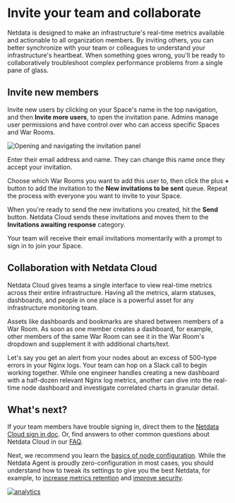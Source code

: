 <!--
title: "Invite your team and collaborate"
description: "Invite your SRE, DevOPs, or ITOps teams to Netdata Cloud to give everyone insights into your infrastructure from a single pane of glass."
custom_edit_url: https://github.com/netdata/netdata/edit/master/docs/configure/invite-collaborate.md
-->

# Invite your team and collaborate

Netdata is designed to make an infrastructure's real-time metrics available and actionable to all organization members.
By inviting others, you can better synchronize with your team or colleagues to understand your infrastructure's
heartbeat. When something goes wrong, you'll be ready to collaboratively troubleshoot complex performance problems from
a single pane of glass.

## Invite new members

Invite new users by clicking on your Space's name in the top navigation, and then **Invite more users**, to open the
invitation pane. Admins manage user permissions and have control over who can access specific Spaces and War Rooms.

![Opening and navigating the invitation
panel](https://user-images.githubusercontent.com/1153921/92025596-a618e680-ed14-11ea-9c1f-a61fdcb8aa4e.png)

Enter their email address and name. They can change this name once they accept your invitation.

Choose which War Rooms you want to add this user to, then click the plus **+** button to add the invitation to the
**New invitations to be sent** queue. Repeat the process with everyone you want to invite to your Space.

When you're ready to send the new invitations you created, hit the **Send** button. Netdata Cloud sends these
invitations and moves them to the **Invitations awaiting response** category.

Your team will receive their email invitations momentarily with a prompt to sign in to join your Space.

## Collaboration with Netdata Cloud

Netdata Cloud gives teams a single interface to view real-time metrics across their entire infrastructure. Having all
the metrics, alarm statuses, dashboards, and people in one place is a powerful asset for any infrastructure monitoring
team.

Assets like dashboards and bookmarks are shared between members of a War Room. As soon as one member creates a
dashboard, for example, other members of the same War Room can see it in the War Room's dropdown and supplement it with
additional charts/text.

Let's say you get an alert from your nodes about an excess of 500-type errors in your Nginx logs. Your team can hop on a
Slack call to begin working together. While one engineer handles creating a new dashboard with a half-dozen relevant
Nginx log metrics, another can dive into the real-time node dashboard and investigate correlated charts in granular
detail.

## What's next?

If your team members have trouble signing in, direct them to the [Netdata Cloud sign in
doc](https://learn.netdata.cloud/docs/cloud/manage/sign-in). Or, find answers to other common questions about Netdata
Cloud in our [FAQ](https://learn.netdata.cloud/docs/cloud/faq-glossary).

Next, we recommend you learn the [basics of node configuration](/docs/configure/nodes.md). While the Netdata Agent is
proudly zero-configuration in most cases, you should understand how to tweak its settings to give you the best Netdata,
for example, to [increase metrics retention](/docs/store/change-metrics-storage.md) and [improve
security](/docs/configure/secure-nodes.md).

[![analytics](https://www.google-analytics.com/collect?v=1&aip=1&t=pageview&_s=1&ds=github&dr=https%3A%2F%2Fgithub.com%2Fnetdata%2Fnetdata&dl=https%3A%2F%2Fmy-netdata.io%2Fgithub%2Fdocs%2Fconfigure%2Finvite-collaborate&_u=MAC~&cid=5792dfd7-8dc4-476b-af31-da2fdb9f93d2&tid=UA-64295674-3)](<>)
